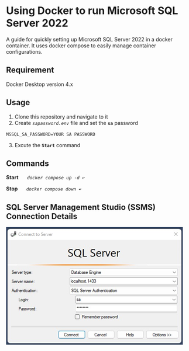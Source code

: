 # Using Docker to run Microsoft SQL Server 2022
A guide for quickly setting up Microsoft SQL Server 2022 in a docker container. It uses docker compose to easily manage container configurations.

## Requirement

Docker Desktop version 4.x

## Usage

1. Clone this repository and navigate to it
2. Create _`sapassword.env`_ file and set the **`sa`** password
```
MSSQL_SA_PASSWORD=YOUR SA PASSWORD
```
3. Excute the **`Start`** command

## Commands

**Start**&nbsp;&nbsp;&nbsp;&nbsp;&nbsp; _`docker compose up -d ↩`_

**Stop**&nbsp;&nbsp;&nbsp;&nbsp;&nbsp; _`docker compose down ↩`_

## SQL Server Management Studio (SSMS) Connection Details

![alt text](https://github.com/ricban/Docker-Compose--SqlServer/blob/main/ssms.jpg)
